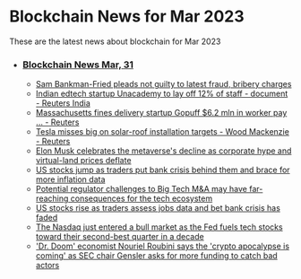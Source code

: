 # Blockchain News for Mar 2023
These are the latest news about blockchain for Mar 2023
- ### [Blockchain News Mar, 31](./31)
    - [Sam Bankman-Fried pleads not guilty to latest fraud, bribery charges](https://www.engadget.com/sam-bankman-fried-pleads-not-guilty-to-latest-fraud-bribery-charges-165445328.html) 
    - [Indian edtech startup Unacademy to lay off 12% of staff - document - Reuters India](https://consent.google.com/ml?continue=https://news.google.com/rss/articles/CBMiaWh0dHBzOi8vd3d3LnJldXRlcnMuY29tL3dvcmxkL2luZGlhL2luZGlhbi1lZHRlY2gtc3RhcnR1cC11bmFjYWRlbXktbGF5LW9mZi0xMi1zdGFmZi1kb2N1bWVudC0yMDIzLTAzLTMwL9IBAA?oc%3D5&gl=FR&hl=en-US&cm=2&pc=n&src=1) 
    - [Massachusetts fines delivery startup Gopuff $6.2 mln in worker pay ... - Reuters](https://consent.google.com/ml?continue=https://news.google.com/rss/articles/CBMib2h0dHBzOi8vd3d3LnJldXRlcnMuY29tL2xlZ2FsL21hc3NhY2h1c2V0dHMtZmluZXMtZGVsaXZlcnktc3RhcnR1cC1nb3B1ZmYtNjItbWxuLXdvcmtlci1wYXktZGlzcHV0ZS0yMDIzLTAzLTMwL9IBAA?oc%3D5&gl=FR&hl=en-US&cm=2&pc=n&src=1) 
    - [Tesla misses big on solar-roof installation targets - Wood Mackenzie - Reuters](https://consent.google.com/ml?continue=https://news.google.com/rss/articles/CBMigQFodHRwczovL3d3dy5yZXV0ZXJzLmNvbS9idXNpbmVzcy9zdXN0YWluYWJsZS1idXNpbmVzcy90ZXNsYS1taXNzZXMtYmlnLXNvbGFyLXJvb2YtaW5zdGFsbGF0aW9uLXRhcmdldHMtd29vZC1tYWNrZW56aWUtMjAyMy0wMy0zMC_SAQA?oc%3D5&gl=FR&hl=en-US&cm=2&pc=n&src=1) 
    - [Elon Musk celebrates the metaverse's decline as corporate hype and virtual-land prices deflate](https://markets.businessinsider.com/news/currencies/elon-musk-metaverse-decline-disney-microsoft-virtual-land-prices-decentraland-2023-3) 
    - [US stocks jump as traders put bank crisis behind them and brace for more inflation data](https://markets.businessinsider.com/news/stocks/stock-market-news-bank-crisis-sp500-nasdaq-inflation-recession-fed-2023-3) 
    - [Potential regulator challenges to Big Tech M&A may have far-reaching consequences for the tech ecosystem](https://www.businessinsider.com/tech-merger-deals-harder-adobe-figma-antitrust-startups-exit-options-2023-3) 
    - [US stocks rise as traders assess jobs data and bet bank crisis has faded](https://markets.businessinsider.com/news/stocks/stock-market-news-inflation-fed-interest-rates-bonds-jobs-report-2023-3) 
    - [The Nasdaq just entered a bull market as the Fed fuels tech stocks toward their second-best quarter in a decade](https://markets.businessinsider.com/news/stocks/nasdaq-bull-market-tech-stocks-fed-policy-svb-bank-crisis-2023-3) 
    - ['Dr. Doom' economist Nouriel Roubini says the 'crypto apocalypse is coming' as SEC chair Gensler asks for more funding to catch bad actors](https://markets.businessinsider.com/news/currencies/crypto-market-crash-dr-doom-economist-nouriel-roubini-sec-gensler-2023-3) 
